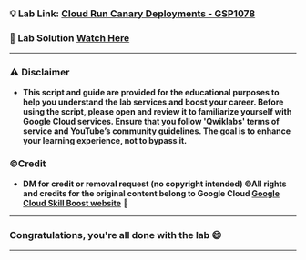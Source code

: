 
### 💡 Lab Link: [Cloud Run Canary Deployments - GSP1078](https://www.cloudskillsboost.google/focuses/52827?parent=catalog)

### 🚀 Lab Solution [Watch Here](https://www.youtube.com/watch?v=FhPJXDtceP4)

---

### ⚠️ Disclaimer

- **This script and guide are provided for  the educational purposes to help you understand the lab services and boost your career. Before using the script, please open and review it to familiarize yourself with Google Cloud services. Ensure that you follow 'Qwiklabs' terms of service and YouTube’s community guidelines. The goal is to enhance your learning experience, not to bypass it.**

### ©Credit

- **DM for credit or removal request (no copyright intended) ©All rights and credits for the original content belong to Google Cloud [Google Cloud Skill Boost website](https://www.cloudskillsboost.google/)** 🙏

---

### Congratulations, you're all done with the lab 😄

---
